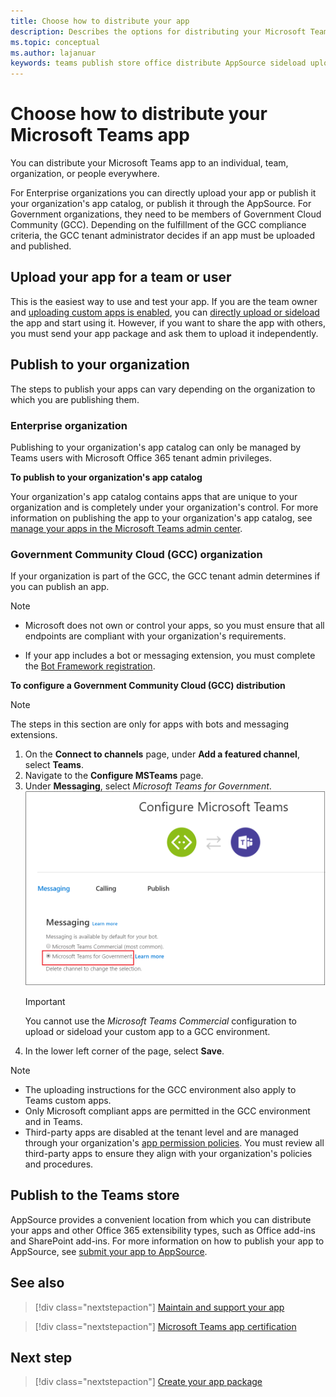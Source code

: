 ```yaml
---
title: Choose how to distribute your app
description: Describes the options for distributing your Microsoft Teams app.
ms.topic: conceptual
ms.author: lajanuar
keywords: teams publish store office distribute AppSource sideload upload app
---
```


# Choose how to distribute your Microsoft Teams app
You can distribute your Microsoft Teams app to an individual, team, organization, or people everywhere.

For Enterprise organizations you can directly upload your app or publish it your organization's app catalog, or publish it through the AppSource. For Government organizations, they need to be members of Government Cloud Community (GCC). Depending on the fulfillment of the GCC compliance criteria, the GCC tenant administrator decides if an app must be uploaded and published.

## Upload your app for a team or user

This is the easiest way to use and test your app. If you are the team owner and [uploading custom apps is enabled](/microsoftteams/admin-settings), you can [directly upload or sideload](apps-upload.md) the app and start using it. However, if you want to share the app with others, you must send your app package and ask them to upload it independently.

## Publish to your organization

The steps to publish your apps can vary depending on the organization to which you are publishing them.

### Enterprise organization
Publishing to your organization's app catalog can only be managed by Teams users with Microsoft Office 365 tenant admin privileges.

**To publish to your organization's app catalog**

Your organization's app catalog contains apps that are unique to your organization and is completely under your organization's control. For more information on publishing the app to your organization's app catalog, see [manage your apps in the Microsoft Teams admin center](/microsoftteams/tenant-apps-catalog-teams). 

### Government Community Cloud (GCC) organization
If your organization is part of the GCC, the GCC tenant admin determines if you can publish an app.

> [!NOTE]
> * Microsoft does not own or control your apps, so you must ensure that all endpoints are compliant with your organization's requirements. 
* If your app includes a bot or messaging extension, you must complete the [Bot Framework registration](https://dev.botframework.com/).

**To configure a Government Community Cloud (GCC) distribution**
> [!NOTE]
> The steps in this section are only for apps with bots and messaging extensions.

1. On the **Connect to channels** page, under **Add a featured channel**, select **Teams**.
2. Navigate to the **Configure MSTeams** page.
3. Under **Messaging**, select *Microsoft Teams for Government*.
![Teams messaging configuration page](../../assets/images/gcc-configure.png)
   > [!IMPORTANT]
   > You cannot use the *Microsoft Teams Commercial* configuration to upload or sideload your custom app to a GCC environment.
4. In the lower left corner of the page, select **Save**.

> [!NOTE]
> * The uploading instructions for the GCC environment also apply to Teams custom apps. </br>
> * Only Microsoft compliant apps are permitted in the GCC environment and in Teams.
> * Third-party apps are disabled at the tenant level and are managed through your organization's [app permission policies](/microsoftteams/teams-app-permission-policies). You must review all third-party apps to ensure they align with your organization's policies and procedures.

## Publish to the Teams store

AppSource provides a convenient location from which you can distribute your apps and other Office 365 extensibility types, such as Office add-ins and SharePoint add-ins. For more information on how to publish your app to AppSource, see [submit your app to AppSource](../appsource/publish.md).

## See also

> [!div class="nextstepaction"]
> [Maintain and support your app](~/appsource/post-publish/overview.md)

> [!div class="nextstepaction"]
> [Microsoft Teams app certification](~/appsource/post-publish/application-certification.md)

## Next step

> [!div class="nextstepaction"]
> [Create your app package](../build-and-test/apps-package.md)
